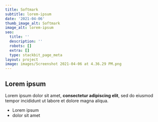 ```yaml
---
title: Softmark
subtitle: lorem-ipsum
date: '2021-04-06'
thumb_image_alt: Softmark
image_alt: lorem-ipsum
seo:
  title: ''
  description: ''
  robots: []
  extra: []
  type: stackbit_page_meta
layout: project
image: images/Screenshot 2021-04-06 at 4.36.29 PM.png
---
```

## Lorem ipsum

Lorem ipsum dolor sit amet, **consectetur adipiscing elit**, sed do eiusmod tempor incididunt ut labore et dolore magna aliqua.

- Lorem ipsum
- dolor sit amet